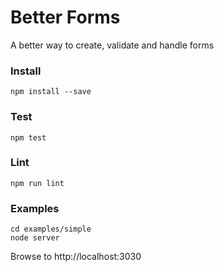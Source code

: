Better Forms
============

A better way to create, validate and handle forms

### Install
````
npm install --save
````

### Test
````
npm test
````

### Lint
````
npm run lint
````

### Examples
````
cd examples/simple
node server
````
Browse to http://localhost:3030
